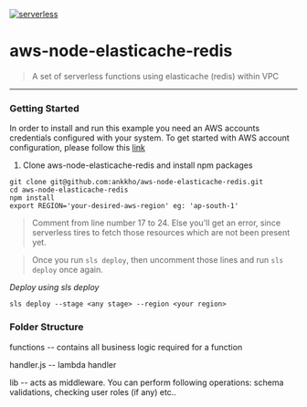 [![serverless](http://public.serverless.com/badges/v3.svg)](http://www.serverless.com)

# aws-node-elasticache-redis
> A set of serverless functions using elasticache (redis) within VPC

---

### Getting Started

In order to install and run this example you need an AWS accounts credentials configured with your system. To get started with AWS account configuration, please follow this [link](https://serverless.com/framework/docs/providers/aws/guide/credentials/)

1. Clone aws-node-elasticache-redis and install npm packages
```
git clone git@github.com:ankkho/aws-node-elasticache-redis.git
cd aws-node-elasticache-redis
npm install
export REGION='your-desired-aws-region' eg: 'ap-south-1'
```

> Comment from line number 17 to 24. Else you'll get an error, since serverless tires to fetch those resources which are not been present yet.

> Once you run `sls deploy`, then uncomment those lines and run `sls deploy` once again.

*Deploy using sls deploy*
```
sls deploy --stage <any stage> --region <your region>
```

### Folder Structure

functions -- contains all business logic required for a function

handler.js -- lambda handler

lib -- acts as middleware. You can perform following operations: schema validations, checking user roles (if any) etc..
